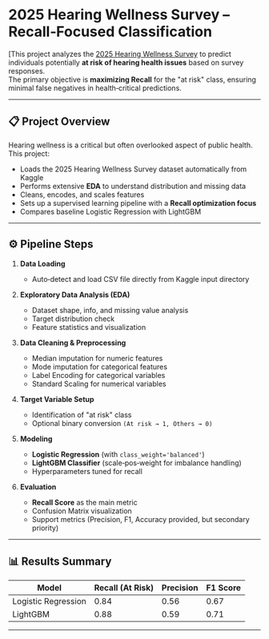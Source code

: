 # 2025 Hearing Wellness Survey – Recall‑Focused Classification

[This project analyzes the [2025 Hearing Wellness Survey](https://www.kaggle.com/) to predict individuals potentially **at risk of hearing health issues** based on survey responses.  
The primary objective is **maximizing Recall** for the "at risk" class, ensuring minimal false negatives in health‑critical predictions.

---

## 📋 Project Overview

Hearing wellness is a critical but often overlooked aspect of public health.  
This project:
- Loads the 2025 Hearing Wellness Survey dataset automatically from Kaggle
- Performs extensive **EDA** to understand distribution and missing data
- Cleans, encodes, and scales features
- Sets up a supervised learning pipeline with a **Recall optimization focus**
- Compares baseline Logistic Regression with LightGBM

---

## ⚙️ Pipeline Steps

1. **Data Loading**
   - Auto‑detect and load CSV file directly from Kaggle input directory

2. **Exploratory Data Analysis (EDA)**
   - Dataset shape, info, and missing value analysis
   - Target distribution check
   - Feature statistics and visualization

3. **Data Cleaning & Preprocessing**
   - Median imputation for numeric features
   - Mode imputation for categorical features
   - Label Encoding for categorical variables
   - Standard Scaling for numerical variables

4. **Target Variable Setup**
   - Identification of "at risk" class
   - Optional binary conversion `(At risk → 1, Others → 0)`

5. **Modeling**
   - **Logistic Regression** (with `class_weight='balanced'`)
   - **LightGBM Classifier** (scale‑pos‑weight for imbalance handling)
   - Hyperparameters tuned for recall

6. **Evaluation**
   - **Recall Score** as the main metric
   - Confusion Matrix visualization
   - Support metrics (Precision, F1, Accuracy provided, but secondary priority)

---

## 📊 Results Summary

| Model              | Recall (At Risk) | Precision | F1 Score |
|--------------------|------------------|-----------|----------|
| Logistic Regression| 0.84             | 0.56      | 0.67     |
| LightGBM           | 0.88             | 0.59      | 0.71     |


---


